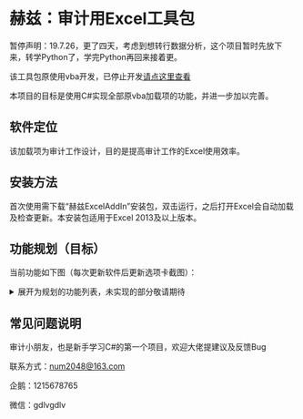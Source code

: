 # 赫兹：审计用Excel工具包

暂停声明：19.7.26，更了四天，考虑到想转行数据分析，这个项目暂时先放下来，转学Python了，学完Python再回来接着更。

该工具包原使用vba开发，已停止开发[请点这里查看](https://gitee.com/HeZhe_N/HertZ)

本项目的目标是使用C#实现全部原vba加载项的功能，并进一步加以完善。

## 软件定位

该加载项为审计工作设计，目的是提高审计工作的Excel使用效率。

## 安装方法

首次使用需下载“赫兹ExcelAddIn”安装包，双击运行，之后打开Excel会自动加载及检查更新。本安装包适用于Excel 2013及以上版本。

## 功能规划（目标）
当前功能如下图（每次更新软件后更新选项卡截图）：


<details>
<summary>展开为规划的功能列表，未实现的部分敬请期待</summary>

+ 加工
    - 账表加工
        - 加工余额表
        - 加工序时帐
        - 生成抽凭表
        - 设置
    - 往来款项
        - 加工明细
        - 拆分帐龄
        - 自动抽函
        - 导出清单
        - 制作函证
    - 固定资产
        - 加工明细
        - 折旧测算
        - 生成抽盘
    - 多年度
        - 合并加工帐
+ 处理
    - 展开下级
    - 月度分析
    - 科目透视
+ 年审
    - 试算平衡表
    - 填列附注
    - 生成抵消列
+ 工具
    - 填充空行
    - 对比两列
    - 按列合并
    - 按列拆表
    - 正负切换
        - 加
        - 减
        - 乘
        - 除
    - 保留小数
    - 日期格式
    - 引用转值
    - 工具设置
+ 更多
    - 教学视频
    - 版本信息
    
</details>

## 常见问题说明

审计小朋友，也是新手学习C#的第一个项目，欢迎大佬提建议及反馈Bug

联系方式：num2048@163.com

企鹅：1215678765

微信：gdlvgdlv
